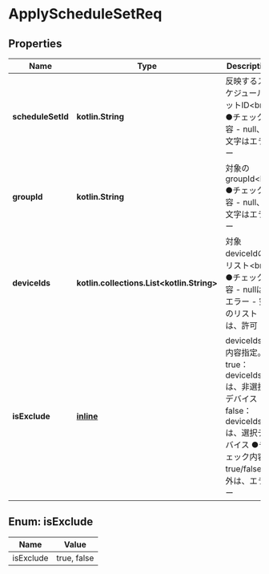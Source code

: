 
# ApplyScheduleSetReq

## Properties
Name | Type | Description | Notes
------------ | ------------- | ------------- | -------------
**scheduleSetId** | **kotlin.String** | 反映するスケジュールセットID&lt;br&gt; ●チェック内容   - null、空文字はエラー | 
**groupId** | **kotlin.String** | 対象のgroupId&lt;br&gt; ●チェック内容   - null、空文字はエラー | 
**deviceIds** | **kotlin.collections.List&lt;kotlin.String&gt;** | 対象deviceIdのリスト&lt;br&gt; ●チェック内容   - nullは、エラー   - 空のリストは、許可 | 
**isExclude** | [**inline**](#IsExcludeEnum) | deviceIdsの内容指定。   - true：deviceIdsは、非選択デバイス   - false：deviceIdsは、選択デバイス  ●チェック内容   - true/false以外は、エラー | 


<a name="IsExcludeEnum"></a>
## Enum: isExclude
Name | Value
---- | -----
isExclude | true, false



